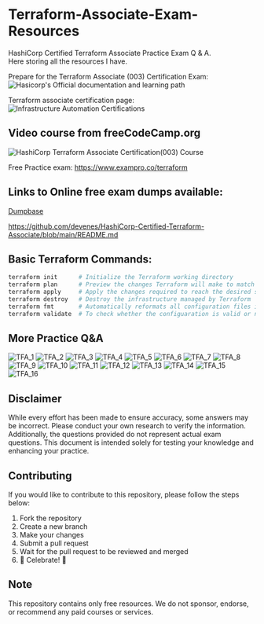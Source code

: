 # Terraform-Associate-Exam-Resources
HashiCorp Certified Terraform Associate Practice Exam Q &amp; A.        
Here storing all the resources I have.             

Prepare for the Terraform Associate (003) Certification Exam: ![Hasicorp's Official documentation and learning path](https://developer.hashicorp.com/terraform/tutorials/certification-003)

Terraform associate certification page: ![Infrastructure
Automation Certifications](https://developer.hashicorp.com/certifications/infrastructure-automation)          


## Video course from freeCodeCamp.org 

![HashiCorp Terraform Associate Certification(003) Course](https://youtu.be/SPcwo0Gq9T8?si=NifxLMAkfI1WVRjM)       

Free Practice exam: https://www.exampro.co/terraform

## Links to Online free exam dumps available:       
[Dumpbase](https://www.dumpsbase.com/freedumps/ta-003-p-exam-dumps-v12-02-are-available-with-the-most-updated-exam-questions-check-ta-003-p-free-dumps-part-1-q1-q40-first.html)            

https://github.com/devenes/HashiCorp-Certified-Terraform-Associate/blob/main/README.md             

## Basic Terraform Commands:    

```bash
terraform init      # Initialize the Terraform working directory
terraform plan      # Preview the changes Terraform will make to match your configuration
terraform apply     # Apply the changes required to reach the desired state
terraform destroy   # Destroy the infrastructure managed by Terraform
terraform fmt       # Automatically reformats all configuration files in the current directory according to HashiCorp's recommended style.
terraform validate  # To check whether the configuaration is valid or not
```

## More Practice Q&A

![TFA_1](./More_TFA_questions/TFA_1.png)
![TFA_2](./More_TFA_questions/TFA_2.png)
![TFA_3](./More_TFA_questions/TFA_3.png)
![TFA_4](./More_TFA_questions/TFA_4.png)
![TFA_5](./More_TFA_questions/TFA_5.png)
![TFA_6](./More_TFA_questions/TFA_6.png)
![TFA_7](./More_TFA_questions/TFA_7.png)
![TFA_8](./More_TFA_questions/TFA_8.png)
![TFA_9](./More_TFA_questions/TFA_9.png)
![TFA_10](./More_TFA_questions/TFA_10.png)
![TFA_11](./More_TFA_questions/TFA_11.png)
![TFA_12](./More_TFA_questions/TFA_12.png)
![TFA_13](./More_TFA_questions/TFA_13.png)
![TFA_14](./More_TFA_questions/TFA_14.png)
![TFA_15](./More_TFA_questions/TFA_15.png)
![TFA_16](./More_TFA_questions/TFA_16.png)          


## Disclaimer

While every effort has been made to ensure accuracy, some answers may be incorrect. Please conduct your own research to verify the information. Additionally, the questions provided do not represent actual exam questions. This document is intended solely for testing your knowledge and enhancing your practice.



## Contributing

If you would like to contribute to this repository, please follow the steps below:

1. Fork the repository
2. Create a new branch
3. Make your changes
4. Submit a pull request
5. Wait for the pull request to be reviewed and merged
6. :tada: Celebrate! :tada:


## Note
This repository contains only free resources. We do not sponsor, endorse, or recommend any paid courses or services.  
